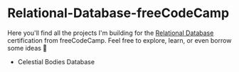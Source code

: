 # Relational-Database-freeCodeCamp
Here you'll find all the projects I'm building for the [Relational Database](https://www.freecodecamp.org/learn/relational-database/) certification from freeCodeCamp. Feel free to explore, learn, or even borrow some ideas 🦇
* Celestial Bodies Database
